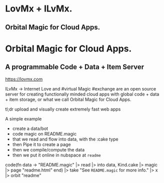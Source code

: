 # LovMx + ILvMx.
## Orbital Magic for Cloud Apps.

# Orbital Magic for Cloud Apps.
## A programmable Code + Data + Item Server

https://lovmx.com

ILvMx &rarr; Internet Love and #virtual Magic #exchange
are an open source server for creating functionally minded 
cloud apps with global code + data + item storage, or 
what we call Orbital Magic for Cloud Apps.

tl;dr upload and visually create extremely fast web apps 


A simple example
- create a data/bot
- code magic on README.magic
- that we read and flow into data, with the :cake type
- then Pipe it to create a page
- then we compile/compute the data
- then we put it online in nubspace at `readme`

code(fn data ->
  "README.magic"
  |> read
  |> into data, Kind.cake
  |> magic
  |> page "readme.html"
end)
|> take "See `README.magic` for more info."
|> x
|> orbit "readme"
